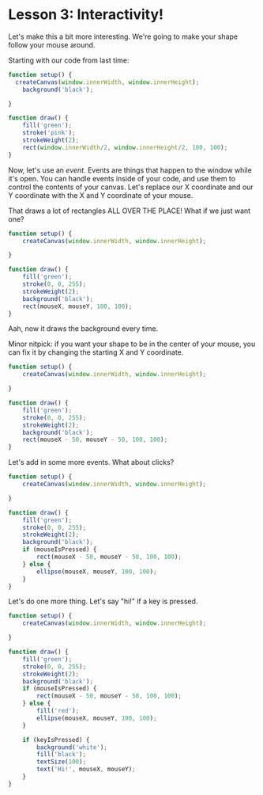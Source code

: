 # Lesson 3: Interactivity!

Let's make this a bit more interesting. We're going to make your shape follow your mouse around.

Starting with our code from last time:

```javascript
function setup() {
  createCanvas(window.innerWidth, window.innerHeight);
	background('black');

}

function draw() {
	fill('green');
	stroke('pink');
	strokeWeight(2);
	rect(window.innerWidth/2, window.innerHeight/2, 100, 100);
}
```

Now, let's use an *event.* Events are things that happen to the window while it's open. You can handle events inside of your code, and use them to control the contents of your canvas.
Let's replace our X coordinate and our Y coordinate with the X and Y coordinate of your mouse.

That draws a lot of rectangles ALL OVER THE PLACE! What if we just want one?

```javascript
function setup() {
	createCanvas(window.innerWidth, window.innerHeight);

}

function draw() {
	fill('green');
	stroke(0, 0, 255);
	strokeWeight(2);
	background('black');
	rect(mouseX, mouseY, 100, 100);
}
```

Aah, now it draws the background every time. 

Minor nitpick: if you want your shape to be in the center of your mouse, you can fix it by changing the starting X and Y coordinate.

```javascript
function setup() {
	createCanvas(window.innerWidth, window.innerHeight);

}

function draw() {
	fill('green');
	stroke(0, 0, 255);
	strokeWeight(2);
	background('black');
	rect(mouseX - 50, mouseY - 50, 100, 100);
}
```

Let's add in some more events. What about clicks?

```javascript
function setup() {
	createCanvas(window.innerWidth, window.innerHeight);

}

function draw() {
	fill('green');
	stroke(0, 0, 255);
	strokeWeight(2);
	background('black');
	if (mouseIsPressed) { 
		rect(mouseX - 50, mouseY - 50, 100, 100);
	} else {
		ellipse(mouseX, mouseY, 100, 100);
	}
}
```

Let's do one more thing. Let's say "hi!" if a key is pressed.

```javascript
function setup() {
	createCanvas(window.innerWidth, window.innerHeight);

}

function draw() {
	fill('green');
	stroke(0, 0, 255);
	strokeWeight(2);
	background('black');
	if (mouseIsPressed) { 
		rect(mouseX - 50, mouseY - 50, 100, 100);
	} else {
		fill('red');
		ellipse(mouseX, mouseY, 100, 100);
	}

	if (keyIsPressed) {
		background('white');
		fill('black');
		textSize(100);
		text('Hi!', mouseX, mouseY);
	}
}
```



